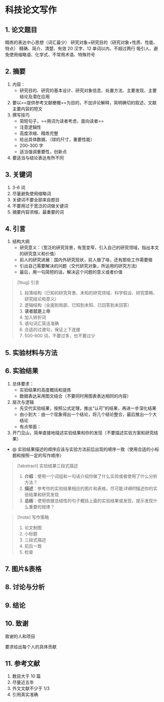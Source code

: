 # 科技论文写作

## 1. 论文题目

精炼的表达中心思想（词汇最少）
研究对象+研究目的（研究对象+性质、性能、特点）
精确、简介、清楚、有效
20 汉字、12 单词以内、不超过两行
吸引人、避免使用缩略语、化学式、不常用术语、特殊符号

## 2. 摘要

1. 内容： 
   - 研究目的、研究的基本设计、研究对象信息、处置方法、主要发现、主要结论及潜在应用
2. 要以==提供参考文献梗概==为目的，不加评论解释，简明确切的叙述，文献主要内容的短文
3. 撰写技巧
   * 简短句子，==用词为读者考虑，面向读者==
   * 注意逻辑性
   * 高度浓缩、精炼完整
   * 给出具体数据、（球的尺寸，重要性能）
   * 200-300 字
   * 适当强调重要性，创新点
1. 要适当与结论表达有所不同
## 3. 关键词
1. 3-6 词
2. 尽量避免使用缩略词
3. 关键词不要全部来自题目
4. 不要用过于宽泛的词做关键词
5. 摘要内容浓缩，最重要的词
## 4. 引言
1. 结构大纲
   - 研究意义：（宽泛的研究背景，有宽变窄，引入自己的研究领域，指出本文的研究意义和价值）
   - 前人的研究进展：国内外研究现状，前人做了啥，还有那些工作需要做
   - 引出自己需要解决的问题（交代研究对象，所运用的研究方法)
   - 最后，用一句简短的话，解决这个问题的意义或者价值

> [!bug] 引言
> 1. 段落结构（已知的研究背景、未知的研究领域、科学假设、研究策略、研究结论和意义）
> 2. 逻辑结构（全面到局部、已知到未知、已回答到未回答）
> 3. **读者就是上帝**
> 4.  加入转折词
> 5.  语句词汇简洁准确
> 6.  合适的过渡句，保证上下连接
> 7.  500-600 词，不要过多，也不要过少

## 5. 实验材料与方法

## 6. 实验结果
1. 总体要求：
   - 实验结果的高度概括和提炼
   - 数据表达采用图文结合（不要同时用图表表达相同的内容）
2. 层次与逻辑
   - 先交代实验结果，按照公式定理，推出“认可”的结果，再进一步深化结果
   - 由小到大：由一个现象得出一个结论，将几个结论整合，最后推出一个大结论
   - 有点带面：
3. 开门见山，简单直接地描述实验结果和你的发现（不要描述实验方案和研究结果） 
- @ 实验结果描述的顺序应该与实验方法前后出现的顺序一致（使用合适的小标题和按照一定的写作顺序）

> [!abstract] 实验结果三段式描述
> 1. **介绍**：使用一个词组和一句话介绍你做了什么实验或者使用了什么分析方法？
> 2. **描述**：参考你的实验结果相应的图片和表格，尽可能*详细的*描述你的实验结果和研究发现
> 3. **总结**：使用依据总结性的句子概括上面的实验结果或发现，提示发现什么重要的规律？

> [!note] 写作策略
> 1. 论文制图
> 2. 小标题
> 3. 三段式描述
> 4. 前后一致
> 5. 检查
## 7.  图片&表格

## 8. 讨论与分析





## 9. 结论



## 10. 致谢

致谢的人和项目

要求给出每个人的具体贡献



## 11. 参考文献

1. 数目大于 10 篇
2. 尽量近五年
3. 外文文献不少于 1/3
4. 引用真实准确
